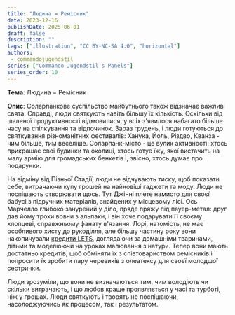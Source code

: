 ```yaml
---
title: "Людина = Ремісник"
date: 2023-12-16
publishDate: 2025-06-01
draft: false
description: ""
tags: ["illustration", "CC BY-NC-SA 4.0", "horizontal"]
authors:
 - commandojugendstil
series: ["Commando Jugendstil's Panels"]
series_order: 10
---
```


**Тема**: 
Людина = Ремісник

**Опис**:
Соларпанкове суспільство майбутнього також відзначає важливі свята.
Справді, люди святкують навіть більшу їх кількість.
Оскільки від шаленої продуктивності відмовилися, у всіх з'явилося набагато більше часу на спілкування та відпочинок.
Зараз грудень, і люди готуються до святкування різноманітних фестивалів: Ханука, Йоль, Різдво, Кванза - чим більше, тим веселіше.
Соларпанк-місто - це вулик активності: хтось прикрашає свої будинки та околиці, хтось готує їжу, якої вистачить на малу армію для громадських бенкетів і, звісно, хтось думає про подарунки.

На відміну від Пізньої Стадії, люди не відчувають тиску, щоб показати себе, витрачаючи купу грошей на найновіші гаджети та моду. Люди не поспішають створювати щось.
Тут Джінні плете намисто для своєї бабусі з підручних матеріалів, знайдених у місцевому лісі. Ось Марчелло глибоко занурений у діло, пряде пряжу під пауер-метал: друг дав йому трохи вовни з альпаки, і він хоче подарувати її своєму хлопцеві, справжньому фанату в'язання.
Лорі, натомість, не має особливого хисту до рукоділля, але більшу частину року вони накопичували [кредити LETS](https://uk.wikipedia.org/wiki/%D0%A1%D0%B8%D1%81%D1%82%D0%B5%D0%BC%D0%B0_%D0%BC%D1%96%D1%81%D1%86%D0%B5%D0%B2%D0%BE%D0%B3%D0%BE_%D0%BE%D0%B1%D0%BC%D1%96%D0%BD%D1%83_%D1%82%D0%B0_%D1%82%D0%BE%D1%80%D0%B3%D1%96%D0%B2%D0%BB%D1%96), доглядаючи за домашніми тваринами, дітьми та моделюючи на уроках малювання з натури. Тепер вони мають достатньо кредитів, щоб обміняти їх з співтовариством ремісників і попросити їх зробити пару черевиків з олеатексу для своєї молодшої сестрички.

Люди зрозуміли, що вони не визначаються тим, чим володіють чи скільки витрачають, і що любов краще проявляється у часі та турботі, ніж у грошах.
Люди святкують і творять не поспішаючи, насолоджуючись як процесом, так і результатом.
